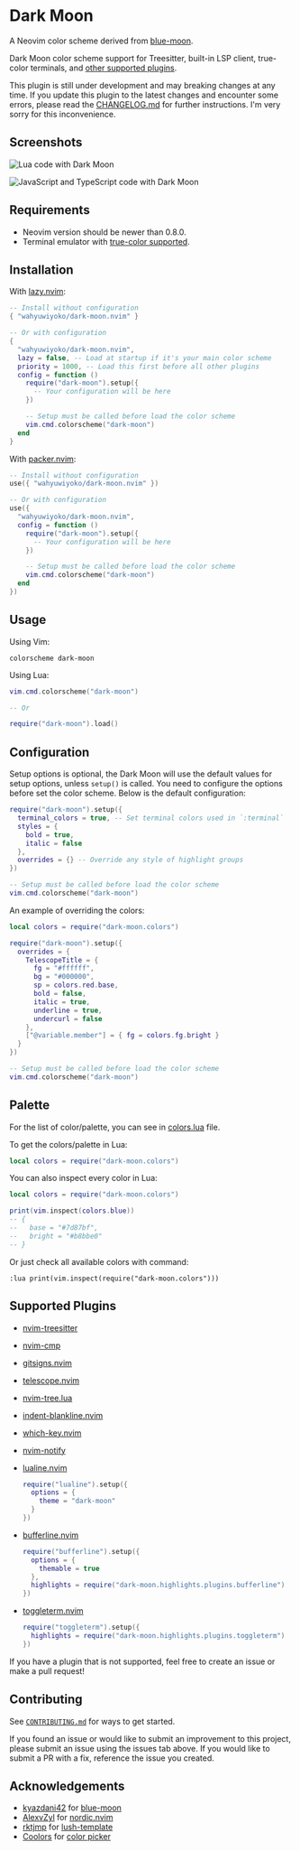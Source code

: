 # Dark Moon

A Neovim color scheme derived from
[blue-moon](https://github.com/kyazdani42/blue-moon).

Dark Moon color scheme support for Treesitter, built-in LSP client, true-color
terminals, and [other supported plugins](#supported-plugins).

This plugin is still under development and may breaking changes at any time.
If you update this plugin to the latest changes and encounter some errors,
please read the [CHANGELOG.md](CHANGELOG.md) for further instructions. I'm
very sorry for this inconvenience.

## Screenshots

![Lua code with Dark Moon](https://github.com/wahyuwiyoko/dark-moon.nvim/assets/137708513/2baa2c79-ec36-45b2-8d3c-c928390031fd)

![JavaScript and TypeScript code with Dark Moon](https://github.com/wahyuwiyoko/dark-moon.nvim/assets/137708513/3e12d126-2207-4412-a876-e46022671007)

## Requirements

- Neovim version should be newer than 0.8.0.
- Terminal emulator with [true-color supported](https://github.com/termstandard/colors#truecolor-support-in-output-devices).

## Installation

With [lazy.nvim](https://github.com/folke/lazy.nvim):

```lua
-- Install without configuration
{ "wahyuwiyoko/dark-moon.nvim" }

-- Or with configuration
{
  "wahyuwiyoko/dark-moon.nvim",
  lazy = false, -- Load at startup if it's your main color scheme
  priority = 1000, -- Load this first before all other plugins
  config = function ()
    require("dark-moon").setup({
      -- Your configuration will be here
    })

    -- Setup must be called before load the color scheme
    vim.cmd.colorscheme("dark-moon")
  end
}
```

With [packer.nvim](https://github.com/wbthomason/packer.nvim):

```lua
-- Install without configuration
use({ "wahyuwiyoko/dark-moon.nvim" })

-- Or with configuration
use({
  "wahyuwiyoko/dark-moon.nvim",
  config = function ()
    require("dark-moon").setup({
      -- Your configuration will be here
    })

    -- Setup must be called before load the color scheme
    vim.cmd.colorscheme("dark-moon")
  end
})
```

## Usage

Using Vim:

```vim
colorscheme dark-moon
```

Using Lua:

```lua
vim.cmd.colorscheme("dark-moon")

-- Or

require("dark-moon").load()
```

## Configuration

Setup options is optional, the Dark Moon will use the default values for setup
options, unless `setup()` is called. You need to configure the options before
set the color scheme. Below is the default configuration:

```lua
require("dark-moon").setup({
  terminal_colors = true, -- Set terminal colors used in `:terminal`
  styles = {
    bold = true,
    italic = false
  },
  overrides = {} -- Override any style of highlight groups
})

-- Setup must be called before load the color scheme
vim.cmd.colorscheme("dark-moon")
```

An example of overriding the colors:

```lua
local colors = require("dark-moon.colors")

require("dark-moon").setup({
  overrides = {
    TelescopeTitle = {
      fg = "#ffffff",
      bg = "#000000",
      sp = colors.red.base,
      bold = false,
      italic = true,
      underline = true,
      undercurl = false
    },
    ["@variable.member"] = { fg = colors.fg.bright }
  }
})

-- Setup must be called before load the color scheme
vim.cmd.colorscheme("dark-moon")
```

## Palette

For the list of color/palette, you can see in
[colors.lua](lua/dark-moon/colors.lua) file.

To get the colors/palette in Lua:

```lua
local colors = require("dark-moon.colors")
```

You can also inspect every color in Lua:

```lua
local colors = require("dark-moon.colors")

print(vim.inspect(colors.blue))
-- {
--   base = "#7d87bf",
--   bright = "#b8bbe0"
-- }
```

Or just check all available colors with command:

```vim
:lua print(vim.inspect(require("dark-moon.colors")))
```

## Supported Plugins

- [nvim-treesitter](https://github.com/nvim-treesitter/nvim-treesitter)
- [nvim-cmp](https://github.com/hrsh7th/nvim-cmp)
- [gitsigns.nvim](https://github.com/lewis6991/gitsigns.nvim)
- [telescope.nvim](https://github.com/nvim-telescope/telescope.nvim)
- [nvim-tree.lua](https://github.com/nvim-tree/nvim-tree.lua)
- [indent-blankline.nvim](https://github.com/lukas-reineke/indent-blankline.nvim)
- [which-key.nvim](https://github.com/folke/which-key.nvim)
- [nvim-notify](https://github.com/rcarriga/nvim-notify)
- [lualine.nvim](https://github.com/nvim-lualine/lualine.nvim)

  ```lua
  require("lualine").setup({
    options = {
      theme = "dark-moon"
    }
  })
  ```

- [bufferline.nvim](https://github.com/akinsho/bufferline.nvim)

  ```lua
  require("bufferline").setup({
    options = {
      themable = true
    },
    highlights = require("dark-moon.highlights.plugins.bufferline")
  })
  ```

- [toggleterm.nvim](https://github.com/akinsho/toggleterm.nvim)

  ```lua
  require("toggleterm").setup({
    highlights = require("dark-moon.highlights.plugins.toggleterm")
  })
  ```

If you have a plugin that is not supported, feel free to create an issue or
make a pull request!

## Contributing

See [`CONTRIBUTING.md`](CONTRIBUTING.md) for ways to get started.

If you found an issue or would like to submit an improvement to this project,
please submit an issue using the issues tab above. If you would like to submit
a PR with a fix, reference the issue you created.

## Acknowledgements

- [kyazdani42](https://github.com/kyazdani42) for [blue-moon](https://github.com/kyazdani42/blue-moon)
- [AlexvZyl](https://github.com/AlexvZyl) for [nordic.nvim](https://github.com/AlexvZyl/nordic.nvim)
- [rktjmp](https://github.com/rktjmp) for [lush-template](https://github.com/rktjmp/lush-template)
- [Coolors](https://coolors.co/) for [color picker](https://coolors.co/color-picker)
